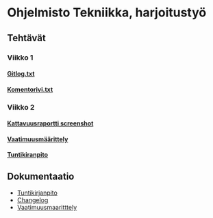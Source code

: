 # **Ohjelmisto Tekniikka, harjoitustyö**

## **Tehtävät**
### **Viikko 1**
#### [Gitlog.txt](laskarit/viikko1/gitlog.txt) 
#### [Komentorivi.txt](laskarit/viikko1/komentorivi.txt)
### **Viikko 2**
#### [Kattavuusraportti screenshot](laskarit/viikko2/kattavuusraportti.png)
#### [Vaatimuusmäärittely](dokumentaatio/vaatimusmaarittely.md)
#### [Tuntikiranpito](dokumentaatio/tuntikirjanpito.md)

## **Dokumentaatio**
- [Tuntikirjanpito](dokumentaatio/tuntikirjanpito.md)
- [Changelog](dokumentaatio/changelog.md)
- [Vaatimuusmaaritttely](dokumentaatio/vaatimuusmäärittely.md)

